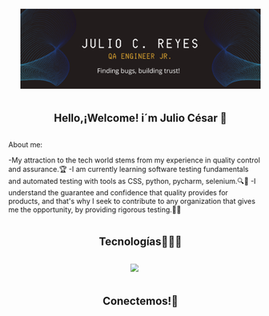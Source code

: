 <ul align="center">

![Julio C. Reyes Tr.](https://raw.githubusercontent.com/JulioneQA/JulioneQA/abfd1581475ecd2cbabd8a6b9be4eed3288c9d35/Banner%20QA%20ENGINNER%20JR.%202.png)

  </ul>

<!--h2 without bottom border-->
<div id="user-content-toc">
  <ul align="center">
    <summary><h2 style="display: inline-block">Hello,¡Welcome! i´m Julio César 👋</h2></summary>
  </ul>
</div>

About me:

-My attraction to the tech world stems from my experience in quality control and assurance.🏆
-I am currently learning software testing fundamentals and automated testing with tools as CSS, python, pycharm, selenium.🔍🐛
-I understand the guarantee and confidence that quality provides for products, and that's why I seek to contribute to any organization that gives me the opportunity, by providing rigorous testing.📝💯

<!--h1 without bottom border-->
<div id="user-content-toc">
  <ul align="center">
    <summary><h2 style="display: inline-block">Tecnologías👩🏻‍💻</h2></summary>
  </ul>
</div>
<!--tech stack icons-->
<p align="center">
  <a href="https://skillicons.dev">
    <img src="https://skillicons.dev/icons?i=gmail,discord,postgres,github,html,postman"/>
  </a>
</p>

<!-- Connect with me -->
<!--h2 without bottom border-->
<div id="user-content-toc">
  <ul align="center">
    <summary><h2 style="display: inline-block">Conectemos!🧩</h2></summary>
  </ul>
</div>










<!--
**JulioneQA/JulioneQA** is a ✨ _special_ ✨ repository because its `README.md` (this file) appears on your GitHub profile.


